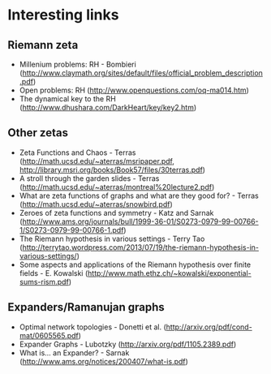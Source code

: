 Interesting links
=================

Riemann zeta
------------
* Millenium problems: RH - Bombieri (http://www.claymath.org/sites/default/files/official_problem_description.pdf)
* Open problems: RH (http://www.openquestions.com/oq-ma014.htm)
* The dynamical key to the RH (http://www.dhushara.com/DarkHeart/key/key2.htm)

Other zetas
-----------
* Zeta Functions and Chaos - Terras (http://math.ucsd.edu/~aterras/msripaper.pdf, http://library.msri.org/books/Book57/files/30terras.pdf)
* A stroll through the garden slides - Terras (http://math.ucsd.edu/~aterras/montreal%20lecture2.pdf)
* What are zeta functions of graphs and what are they good for? - Terras (http://math.ucsd.edu/~aterras/snowbird.pdf)
* Zeroes of zeta functions and symmetry - Katz and Sarnak (http://www.ams.org/journals/bull/1999-36-01/S0273-0979-99-00766-1/S0273-0979-99-00766-1.pdf)
* The Riemann hypothesis in various settings - Terry Tao (http://terrytao.wordpress.com/2013/07/19/the-riemann-hypothesis-in-various-settings/)
* Some aspects and applications of the Riemann hypothesis over finite fields - E. Kowalski (http://www.math.ethz.ch/~kowalski/exponential-sums-rism.pdf)

Expanders/Ramanujan graphs
--------------------------
* Optimal network topologies - Donetti et al. (http://arxiv.org/pdf/cond-mat/0605565.pdf)
* Expander Graphs - Lubotzky (http://arxiv.org/pdf/1105.2389.pdf)
* What is... an Expander? - Sarnak (http://www.ams.org/notices/200407/what-is.pdf)
